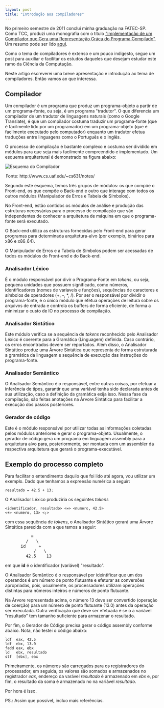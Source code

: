 ```yaml
---
layout: post
title: "Introdução aos compiladores"
---
```

No primeiro semestre de 2011 conclui minha graduação na FATEC-SP. Como TCC,
produzi uma monografia com o título ["Implementação de um Compilador que Gera
uma Representação Gráca do Programa Compilado"][compiler-pdf]. Um resumo pode
ser lido [aqui][abstract-compiler-pdf].

Como o tema de compiladores é extenso e um pouco indigesto, segue um post
para auxiliar e facilitar os estudos daqueles que desejam estudar este ramo
da Ciência da Computação.

Neste artigo escreverei uma breve apresentação e introdução ao tema de
compiladores. Então vamos ao que interessa.

## Compilador

Um compilador é um programa que produz um programa-objeto a partir de um
programa-fonte, ou seja, é um programa "tradutor". O que diferencia um
compilador de um tradutor de linguagens naturais (como o Google Translate),
é que um compilador costuma traduzir um programa-fonte (que é facilmente lido
por um programador) em um programa-objeto (que é facilmente executado pelo
computador) enquanto um tradutor efetua traduções entre linguagens como o
Português e o Inglês.

O processo de compilação é bastante complexo e costuma ser dividido em módulos
para que seja mais facilmente compreendido e implementado. Um esquema
arquitertural é demonstrado na figura abaixo:

![Esquema do Compilador][compiler-arquiteture]
<legend>Fonte: http://www.cs.uaf.edu/~cs631/notes/ </legend>

Segundo este esquema, temos três grupos de módulos: os que compõe o Front-end,
os que compõe o Back-end e outro que interage com todos os outros módulos
(Manipulador de Erros e Tabela de Símbolos).

No Front-end, estão contidos os módulos de análise e produção das estruturas
necessárias para o processo de compilação que são independentes de conhecer
a arquitetura de máquina em que o programa-fonte será executado.

O Back-end utiliza as estruturas fornecidas pelo Front-end para gerar
programas para determinada arquitetura-alvo (por exemplo, binários para x86 e
x86\_64).

O Manipulador de Erros e a Tabela de Símbolos podem ser acessadas de todos os
módulos do Front-end e do Back-end.

### Analisador Léxico

É o módulo responsável por divir o Programa-Fonte em _tokens_, ou seja,
pequena unidades que possuem significado, como números, identificadores (nomes
de variaveis e funções), sequências de caracteres e símbolos de operadores
(\+, \-, \*, /). Por ser o responsável por dividir o programa-fonte, é o único
módulo que efetua operações de leitura sobre os arquivos de entrada e controla
os buffers de forma eficiente, de forma a minimizar o custo de IO no processo
de compilação.

### Analisador Sintático

Este módulo verifica se a sequência de _tokens_ reconhecido pelo Analisador
Léxico é coerente para a Gramática (Linguagem) definida. Caso contrário, os
erros encontrados devem ser reportados. Além disso, o Analisador Sintático
produz uma Árvore Sintática que representa de forma estruturada a gramática
da linguagem e sequência de execução das instruções do programa-fonte.

### Analisador Semântico

O Analisador Semântico é o responsável, entre outras coisas, por efetuar a
inferência de tipos, garantir que uma variável tenha sido declarada antes de
sua utilização, caso a definição da gramática exija isso. Nessa fase da
compilação, são feitas anotações na Árvore Sintática para facilitar a execução
dos passos posteriores.

### Gerador de código

Este é o módulo responsável por utilizar todas as informações coletadas pelos
módulos anteriores e gerar o programa-objeto. Usualmente, o gerador de código
gera um programa em linguagem assembly para a arquitetura alvo para,
posteriormente, ser montada com um assembler da respectiva arquitetura que
gerará o programa-executável.

## Exemplo do processo completo

Para facilitar o entendimento daquilo que foi lido até agora, vou utilizar um
exemplo. Dado que tenhamos a expreesão numérica a seguir:

	resultado = 42.5 + 13;

O Analisador Léxico produziria os seguintes _tokens_ 

	<identificador, resultado> <=> <numero, 42.5>
	<+> <numero, 13> <;>

com essa sequência de *tokens*, o Analisador Sintático gerará uma Árvore
Sintática parecida com a que temos a seguir:

<nomarkdown>
<pre>
          =
        /   \
      id     +
           /   \
        42.5    13
</pre>
</nomarkdown>

em que **id** é o identificador (variável) "resultado".

O Analisador Semântico é o responsável por ideintificar que um dos operandos
é um número de ponto flutuante e efeturar as conversões apropriadas, pois,
usualmente, os processadores utilizam operações distintas para números
inteiros e números de ponto flutuante.

Na Árvore representada acima, o número 13 deve ser convertido (operação de
coerção) para um número de ponto flutuante (13.0) antes da operação ser
executada. Outra verificação que deve ser efetuada é se o a variável
"resultado" tem tamanho suficiente para armazenar o resultado.

Por fim, o Gerador de Código precisa gerar o código assembly conforme abaixo.
Nota, não testei o código abaixo:

	ldf  eax, 42.5
	ldf  ebx, 13.0
	fadd eax, ebx
	ld   ebx, resultado
	stf  [ebx], eax

Primeiramente, os números são carregados para os registradores do processador,
em seguida, os valores são somados e armazenados no registrador *eax*,
endereço da varável *resultado* é armazenado em *ebx* e, por fim, o resultado
da soma é armazenado no na variável *resultado*.

Por hora é isso.

PS.: Assim que possível, incluo mais referências.
 

[compiler-arquiteture]: http://www.cs.uaf.edu/~cs631/notes/phases.gif "Arquitetura de um compilador"
[compiler-pdf]: /static/coimbra-compilers-2011.pdf "Implementação de um Compilador"
[abstract-compiler-pdf]: /static/coimbra-sict-2011-compilador.pdf "Resumo Implementação de um Compilador"
